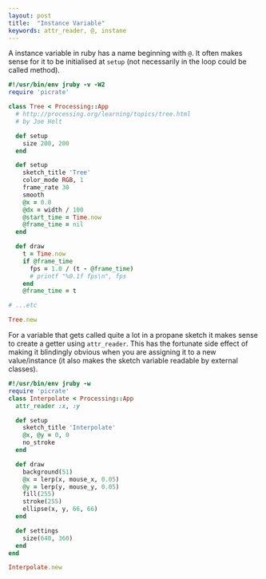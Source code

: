```yaml
---
layout: post
title:  "Instance Variable"
keywords: attr_reader, @, instane
---
```

A instance variable in ruby has a name beginning with `@`.  It often makes sense for it to be initialised at `setup` (not necessarily in the loop could be called method).

```ruby
#!/usr/bin/env jruby -v -W2
require 'picrate'

class Tree < Processing::App
  # http://processing.org/learning/topics/tree.html
  # by Joe Holt

  def setup
    size 200, 200
  end

  def setup
    sketch_title 'Tree'
    color_mode RGB, 1
    frame_rate 30
    smooth
    @x = 0.0
    @dx = width / 100
    @start_time = Time.now
    @frame_time = nil
  end

  def draw
    t = Time.now
    if @frame_time
      fps = 1.0 / (t - @frame_time)
      # printf "%0.1f fps\n", fps
    end
    @frame_time = t

# ...etc

Tree.new
```

For a variable that gets called quite a lot in a propane sketch it makes sense to create a getter using `attr_reader`. This has the fortunate side effect of making it blindingly obvious when you are assigning it to a new value/instance (it also makes the sketch variable readable by external classes).

```ruby
#!/usr/bin/env jruby -w
require 'picrate'
class Interpolate < Processing::App
  attr_reader :x, :y

  def setup
    sketch_title 'Interpolate'
    @x, @y = 0, 0
    no_stroke
  end

  def draw
    background(51)
    @x = lerp(x, mouse_x, 0.05)
    @y = lerp(y, mouse_y, 0.05)
    fill(255)
    stroke(255)
    ellipse(x, y, 66, 66)
  end

  def settings
    size(640, 360)
  end
end

Interpolate.new
```
